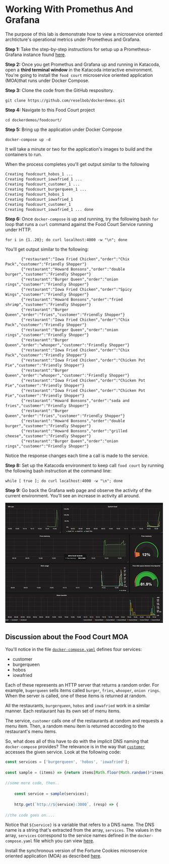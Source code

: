 # Working With Promethus And Grafana

The purpose of this lab is demonstrate how to view a microservice oriented archticture's operational metrics under Prometheus and Grafana.

**Step 1:** Take the step-by-step instructions for setup up a Prometheus-Grafana instance found [here](https://katacoda.com/courses/prometheus/creating-dashboards-with-grafana).

**Step 2:** Once you get Promethus and Grafana up and running in Katacoda, open a **third terminal window** in the Katacoda interactive environment. You're going to install the `food court` microservice oriented application (MOA)that runs under Docker Compose.

**Step 3:** Clone the code from the GitHub respository.

`git clone https://github.com/reselbob/dockerdemos.git`

**Step 4:** Navigate to this Food Court project

`cd dockerdemos/foodcourt/`

**Step 5:** Bring up the application under Docker Compose

`docker-compose up -d`

It will take a minute or two for the application's images to build and the containers
to run.

When  the process completes you'll get output similar to the following

```text
Creating foodcourt_hobos_1 ...
Creating foodcourt_iowafried_1 ...
Creating foodcourt_customer_1 ...
Creating foodcourt_burgerqueen_1 ...
Creating foodcourt_hobos_1
Creating foodcourt_iowafried_1
Creating foodcourt_customer_1
Creating foodcourt_iowafried_1 ... done
```

**Step 6:** Once `docker-compose` is up and running, try the following bash `for` loop
 that runs a `curl` command against the Food Court Service running under HTTP.
 


`for i in {1..20}; do curl localhost:4000 -w "\n"; done`

You'll get output similar to the following:

```text{"restaurant":"Burger Queen","order":"burger","customer":"Friendly Shopper"}
       {"restaurant":"Iowa Fried Chicken","order":"Chix Pack","customer":"Friendly Shopper"}
       {"restaurant":"Howard Bonsons","order":"double burger","customer":"Friendly Shopper"}
       {"restaurant":"Burger Queen","order":"onion rings","customer":"Friendly Shopper"}
       {"restaurant":"Iowa Fried Chicken","order":"Spicy Wings","customer":"Friendly Shopper"}
       {"restaurant":"Howard Bonsons","order":"fried shrimp","customer":"Friendly Shopper"}
       {"restaurant":"Burger Queen","order":"fries","customer":"Friendly Shopper"}
       {"restaurant":"Iowa Fried Chicken","order":"Chix Pack","customer":"Friendly Shopper"}
       {"restaurant":"Burger Queen","order":"onion rings","customer":"Friendly Shopper"}
       {"restaurant":"Burger Queen","order":"whooper","customer":"Friendly Shopper"}
       {"restaurant":"Iowa Fried Chicken","order":"Chix Pack","customer":"Friendly Shopper"}
       {"restaurant":"Iowa Fried Chicken","order":"Chicken Pot Pie","customer":"Friendly Shopper"}
       {"restaurant":"Burger Queen","order":"whooper","customer":"Friendly Shopper"}
       {"restaurant":"Iowa Fried Chicken","order":"Chicken Pot Pie","customer":"Friendly Shopper"}
       {"restaurant":"Iowa Fried Chicken","order":"Chicken Pot Pie","customer":"Friendly Shopper"}
       {"restaurant":"Howard Bonsons","order":"soda and fries","customer":"Friendly Shopper"}
       {"restaurant":"Burger Queen","order":"fries","customer":"Friendly Shopper"}
       {"restaurant":"Howard Bonsons","order":"double burger","customer":"Friendly Shopper"}
       {"restaurant":"Howard Bonsons","order":"grilled cheese","customer":"Friendly Shopper"}
       {"restaurant":"Burger Queen","order":"onion rings","customer":"Friendly Shopper"}
```
Notice the response changes each time a call is made to the service.

**Step 8:** Set up the Katacoda environment to keep call `food court`  by running the following bash instruction at the command line:

`while [ true ]; do curl localhost:4000 -w "\n"; done`

**Step 9:** Go back the Grafana web page and observe the activity of the current environment. You'll see an increase in activity all around.

![grafana activity](./images/grafana-01.png)

## Discussion about the Food Court MOA

You'll notice in the file [`docker-compose.yaml`](docker-compose.yaml) defines four services:

* customer
* burgerqueen
* hobos
* iowafried

Each of these represents an HTTP server that returns a random order. For example, `bugerqueen` sells items called
`burger`, `fries`, `whooper`, `onion rings`. When the server is called, one of these items is returned at random.

All the restaurants, `burgerqueen`, `hobos` and `iowafried` work in a similar manner. Each restaurant has its own set of menu items.

The service, `customer` calls one of the restaurants at random and requests a menu item. Then, a random menu item is returned
according to the restaurant's menu items.

So, what does all of this have to do with the implicit DNS naming that `docker-compose` provides? The relevance is in the way
that [`customer`](customer/index.js) accesses the given service. Look at the following code:

```javascript
const services = ['burgerqueen', 'hobos', 'iowafried'];

const sample = (items) => {return items[Math.floor(Math.random()*items.length)];};

//some more code, then..

    const service = sample(services);

    http.get(`http://${service}:3000`, (resp) => {

//the code goes on....

```
Notice that `${service}` is a variable that refers to a DNS name. The DNS name is a string that's extracted from the array, `services`.
The values in the array, `services` correspond to the service names defined in the 
`docker-compose.yaml` file which you can view [here](docker-compose.yaml).

Install the synchronous version of the Fortune Cookies microservice oriented application (MOA) as described [here](https://github.com/reselbob/fortune-cookies/tree/master/microservice-sync).